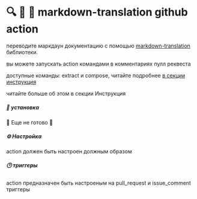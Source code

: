 # 🔍 📝 🤖 markdown-translation github action
переводите маркдаун документацию с помощью [markdown-translation](https://github.com/diplodoc-platform/markdown-translation) библиотеки.

вы можете запускать action командами в комментариях пулл реквеста

доступные команды: extract и compose, читайте подробнее [в секции инструкция](#-usage)

читайте больше об этом в секции Инструкция
##### 🔧 установка
🚧 Еще не готово 🚧
##### ⚙️ Настройка
action должен быть настроен должным образом
##### 🕑 триггеры
action предназначен быть настроеным на pull_request и issue_comment триггеры